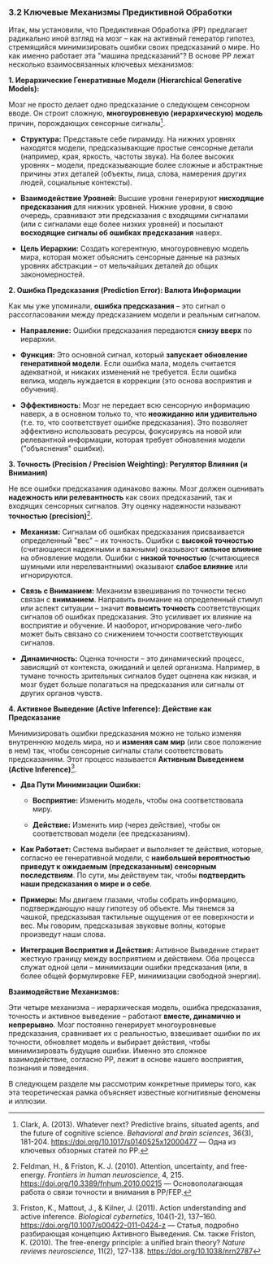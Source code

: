 ### 3.2 Ключевые Механизмы Предиктивной Обработки

Итак, мы установили, что Предиктивная Обработка (PP) предлагает радикально иной взгляд на мозг – как на активный генератор гипотез, стремящийся минимизировать ошибки своих предсказаний о мире. Но как именно работает эта "машина предсказаний"? В основе PP лежат несколько взаимосвязанных ключевых механизмов:

**1. Иерархические Генеративные Модели (Hierarchical Generative Models):**

Мозг не просто делает одно предсказание о следующем сенсорном вводе. Он строит сложную, **многоуровневую (иерархическую) модель** причин, порождающих сенсорные сигналы[^clark_pp_review].

-   **Структура:** Представьте себе пирамиду. На нижних уровнях находятся модели, предсказывающие простые сенсорные детали (например, края, яркость, частоты звука). На более высоких уровнях – модели, предсказывающие более сложные и абстрактные причины этих деталей (объекты, лица, слова, намерения других людей, социальные контексты).
    
-   **Взаимодействие Уровней:** Высшие уровни генерируют **нисходящие предсказания** для нижних уровней. Нижние уровни, в свою очередь, сравнивают эти предсказания с входящими сигналами (или с сигналами еще более низких уровней) и посылают **восходящие сигналы об ошибках предсказания** наверх.
    
-   **Цель Иерархии:** Создать когерентную, многоуровневую модель мира, которая может объяснить сенсорные данные на разных уровнях абстракции – от мельчайших деталей до общих закономерностей.
    

**2. Ошибка Предсказания (Prediction Error): Валюта Информации**

Как мы уже упоминали, **ошибка предсказания** – это сигнал о рассогласовании между предсказанием модели и реальным сигналом.

-   **Направление:** Ошибки предсказания передаются **снизу вверх** по иерархии.
    
-   **Функция:** Это основной сигнал, который **запускает обновление генеративной модели**. Если ошибка мала, модель считается адекватной, и никаких изменений не требуется. Если ошибка велика, модель нуждается в коррекции (это основа восприятия и обучения).
    
-   **Эффективность:** Мозг не передает всю сенсорную информацию наверх, а в основном только то, что **неожиданно или удивительно** (т.е. то, что соответствует ошибке предсказания). Это позволяет эффективно использовать ресурсы, фокусируясь на новой или релевантной информации, которая требует обновления модели ("объяснения" ошибки).
    

**3. Точность (Precision / Precision Weighting): Регулятор Влияния (и Внимания)**

Не все ошибки предсказания одинаково важны. Мозг должен оценивать **надежность или релевантность** как своих предсказаний, так и входящих сенсорных сигналов. Эту оценку надежности называют **точностью (precision)**[^feldman_friston_precision].

-   **Механизм:** Сигналам об ошибках предсказания присваивается определенный "вес" – их точность. Ошибки с **высокой точностью** (считающиеся надежными и важными) оказывают **сильное влияние** на обновление модели. Ошибки с **низкой точностью** (считающиеся шумными или нерелевантными) оказывают **слабое влияние** или игнорируются.
    
-   **Связь с Вниманием:** Механизм взвешивания по точности тесно связан с **вниманием**. Направить внимание на определенный стимул или аспект ситуации – значит **повысить точность** соответствующих сигналов об ошибках предсказания. Это усиливает их влияние на восприятие и обучение. И наоборот, игнорирование чего-либо может быть связано со снижением точности соответствующих сигналов.
    
-   **Динамичность:** Оценка точности – это динамический процесс, зависящий от контекста, ожиданий и целей организма. Например, в тумане точность зрительных сигналов будет оценена как низкая, и мозг будет больше полагаться на предсказания или сигналы от других органов чувств.
    

**4. Активное Выведение (Active Inference): Действие как Предсказание**

Минимизировать ошибки предсказания можно не только изменяя внутреннюю модель мира, но и **изменяя сам мир** (или свое положение в нем) так, чтобы сенсорные сигналы стали соответствовать предсказаниям. Этот процесс называется **Активным Выведением (Active Inference)**[^friston_action_pp].

-   **Два Пути Минимизации Ошибки:**
    
    -   **Восприятие:** Изменить модель, чтобы она соответствовала миру.
        
    -   **Действие:** Изменить мир (через действие), чтобы он соответствовал модели (ее предсказаниям).
        
-   **Как Работает:** Система выбирает и выполняет те действия, которые, согласно ее генеративной модели, с **наибольшей вероятностью приведут к ожидаемым (предсказанным) сенсорным последствиям**. По сути, мы действуем так, чтобы **подтвердить наши предсказания о мире и о себе**.
    
-   **Примеры:** Мы двигаем глазами, чтобы собрать информацию, подтверждающую нашу гипотезу об объекте. Мы тянемся за чашкой, предсказывая тактильные ощущения от ее поверхности и вес. Мы говорим, предсказывая звуковые волны, которые произведут наши слова.
    
-   **Интеграция Восприятия и Действия:** Активное Выведение стирает жесткую границу между восприятием и действием. Оба процесса служат одной цели – минимизации ошибки предсказания (или, в более общей формулировке FEP, минимизации свободной энергии).
    

**Взаимодействие Механизмов:**

Эти четыре механизма – иерархическая модель, ошибка предсказания, точность и активное выведение – работают **вместе, динамично и непрерывно**. Мозг постоянно генерирует многоуровневые предсказания, сравнивает их с реальностью, взвешивает ошибки по их точности, обновляет модель и выбирает действия, чтобы минимизировать будущие ошибки. Именно это сложное взаимодействие, согласно PP, лежит в основе нашего восприятия, познания и поведения.

В следующем разделе мы рассмотрим конкретные примеры того, как эта теоретическая рамка объясняет известные когнитивные феномены и иллюзии.

[^clark_pp_review]: Clark, A. (2013). Whatever next? Predictive brains, situated agents, and the future of cognitive science. *Behavioral and brain sciences*, 36(3), 181-204. https://doi.org/10.1017/s0140525x12000477 — Одна из ключевых обзорных статей по PP.
[^feldman_friston_precision]: Feldman, H., & Friston, K. J. (2010). Attention, uncertainty, and free-energy. *Frontiers in human neuroscience*, 4, 215. https://doi.org/10.3389/fnhum.2010.00215 — Основополагающая работа о связи точности и внимания в PP/FEP.
[^friston_action_pp]: Friston, K., Mattout, J., & Kilner, J. (2011). Action understanding and active inference. *Biological cybernetics*, 104(1-2), 137–160. https://doi.org/10.1007/s00422-011-0424-z — Статья, подробно разбирающая концепцию Активного Выведения. См. также Friston, K. (2010). The free-energy principle: a unified brain theory? *Nature reviews neuroscience*, 11(2), 127-138. https://doi.org/10.1038/nrn2787